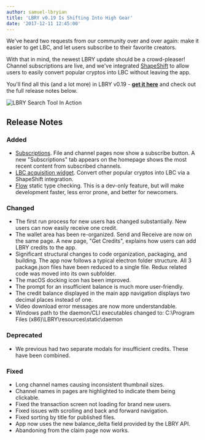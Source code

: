 ```yaml
---
author: samuel-lbryian
title: 'LBRY v0.19 Is Shifting Into High Gear'
date: '2017-12-11 12:45:00'
---
```

We've heard two requests from our community over and over again: make it easier to get LBC, and let users subscribe to their favorite creators.

With that in mind, the newest LBRY update should be a crowd-pleaser! Channel subscriptions are live, and we've integrated [ShapeShift](https://shapeshift.io) to allow users to easily convert popular cryptos into LBC without leaving the app.

You'll find all this (and a lot more) in LBRY v0.19 - **[get it here](https://lbry.com/get)** and check out the full release notes below.

![LBRY Search Tool In Action](https://spee.ch/e/subscriptions.gif)

## Release Notes

### Added
  * [Subscriptions](https://github.com/lbryio/lbry-app/issues/715). File and channel pages now show a subscribe button. A new "Subscriptions" tab appears on the homepage shows the most recent content from subscribed channels.
  * [LBC acquisition widget](https://github.com/lbryio/lbry-app/issues/609). Convert other popular cryptos into LBC via a ShapeShift integration.
  * [Flow](https://flow.org/) static type checking. This is a dev-only feature, but will make development faster, less error prone, and better for newcomers.

### Changed
  * The first run process for new users has changed substantially. New users can now easily receive one credit.
  * The wallet area has been re-organized. Send and Receive are now on the same page. A new page, "Get Credits", explains how users can add LBRY credits to the app.
  * Significant structural changes to code organization, packaging, and building. The app now follows a typical electron folder structure. All 3 package.json files have been reduced to a single file. Redux related code was moved into its own subfolder.
  * The macOS docking icon has been improved.
  * The prompt for an insufficient balance is much more user-friendly.
  * The credit balance displayed in the main app navigation displays two decimal places instead of one.
  * Video download error messages are now more understandable.
  * Windows path to the daemon/CLI executables changed to: C:\Program Files (x86)\LBRY\resources\static\daemon

### Deprecated
  * We previous had two separate modals for insufficient credits. These have been combined.
  
### Fixed
  * Long channel names causing inconsistent thumbnail sizes.
  * Channel names in pages are highlighted to indicate them being clickable.
  * Fixed the transaction screen not loading for brand new users.
  * Fixed issues with scrolling and back and forward navigation.
  * Fixed sorting by title for published files.
  * App now uses the new balance_delta field provided by the LBRY API.
  * Abandoning from the claim page now works.
